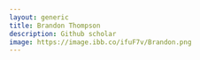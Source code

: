 ```yaml
---
layout: generic
title: Brandon Thompson
description: Github scholar
image: https://image.ibb.co/ifuF7v/Brandon.png
---
```

